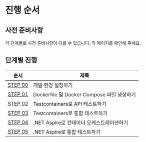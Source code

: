 # 진행 순서

## 사전 준비사항

각 단계별로 사전 준비사항이 다를 수 있습니다. 각 페이지를 확인해 주세요.

## 단계별 진행

| 순서                    | 제목                                           |
|-------------------------|------------------------------------------------|
| [STEP 00](./step-00.md) | 개발 환경 설정하기                             |
| [STEP 01](./step-01.md) | Dockerfile 및 Docker Compose 파일 생성하기     |
| [STEP 02](./step-02.md) | Testcontainers로 API 테스트하기                |
| [STEP 03](./step-03.md) | Testcontainers로 통합 테스트하기               |
| [STEP 04](./step-04.md) | .NET Aspire로 컨테이너 오케스트레이션하기      |
| [STEP 05](./step-05.md) | .NET Aspire로 통합 테스트하기                  |
